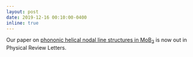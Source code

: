 ```yaml
---
layout: post
date: 2019-12-16 00:10:00-0400
inline: true
---
```


Our paper on [phononic helical nodal line structures in MoB<sub>2</sub>](/publications/#zhang2019phononic) is now out in Physical Review Letters.
